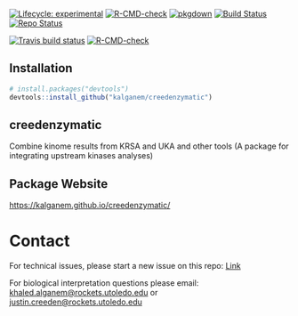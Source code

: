 <!-- badges: start -->

[![Lifecycle:
experimental](https://img.shields.io/badge/lifecycle-experimental-orange.svg)](https://www.tidyverse.org/lifecycle/#experimental)
[![R-CMD-check](https://github.com/kalganem/creedenzymatic/actions/workflows/R-CMD-check.yaml/badge.svg)](https://github.com/kalganem/creedenzymatic/actions/workflows/R-CMD-check.yaml)
[![pkgdown](https://github.com/kalganem/creedenzymatic/actions/workflows/pkgdown.yml/badge.svg)](https://github.com/kalganem/creedenzymatic/actions/workflows/pkgdown.yml)
[![Build
Status](https://www.travis-ci.com/kalganem/creedenzymatic.svg?branch=master)](https://www.travis-ci.com/kalganem/creedenzymatic)
[![Repo
Status](https://www.repostatus.org/badges/latest/active.svg)](https://www.repostatus.org/#active)

[![Travis build
status](https://travis-ci.com/kalganem/creedenzymatic.svg?branch=master)](https://travis-ci.com/kalganem/creedenzymatic)
[![R-CMD-check](https://github.com/kalganem/creedenzymatic/workflows/R-CMD-check/badge.svg)](https://github.com/kalganem/creedenzymatic/actions)
<!-- badges: end -->

## Installation

``` r
# install.packages("devtools")
devtools::install_github("kalganem/creedenzymatic")
```

## creedenzymatic

Combine kinome results from KRSA and UKA and other tools (A package for
integrating upstream kinases analyses)

## Package Website

<https://kalganem.github.io/creedenzymatic/>

# Contact

For technical issues, please start a new issue on this repo:
[Link](https://github.com/kalganem/creedenzymatic/issues)

For biological interpretation questions please email:
<khaled.alganem@rockets.utoledo.edu> or
<justin.creeden@rockets.utoledo.edu>
